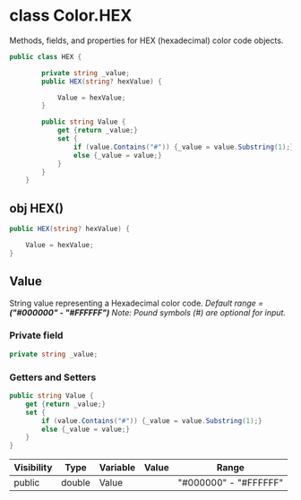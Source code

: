 # class Color.HEX
Methods, fields, and properties for HEX (hexadecimal) color code objects.
```csharp
public class HEX {

		private string _value;
		public HEX(string? hexValue) {

			Value = hexValue;
		}

		public string Value {
			get {return _value;}
			set {
				if (value.Contains("#")) {_value = value.Substring(1);}
				else {_value = value;}
			}
		}
	}
```
## obj HEX()
```csharp
public HEX(string? hexValue) {

	Value = hexValue;
}
```
## Value
String value representing a Hexadecimal color code.
*Default range = **("#000000" - "#FFFFFF")***
*Note: Pound symbols (#) are optional for input.*
### Private field
```csharp
private string _value;
```
### Getters and Setters
```csharp
public string Value {
	get {return _value;}
	set {
		if (value.Contains("#")) {_value = value.Substring(1);}
		else {_value = value;}
	}
}
```
| Visibility | Type | Variable | Value | Range |
|------------|------|----------|-------|-------|
| public | double | Value | | "#000000" - "#FFFFFF" |